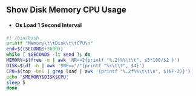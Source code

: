 ## Show Disk Memory CPU Usage
* #### Os Load 1 Second Interval
```sh
#! /bin/bash
printf "Memory\t\tDisk\t\tCPU\n"
end=$((SECONDS+3600))
while [ $SECONDS -lt $end ]; do
MEMORY=$(free -m | awk 'NR==2{printf "%.2f%%\t\t", $3*100/$2 }')
DISK=$(df -h | awk '$NF=="/"{printf "%s\t\t", $4}')
CPU=$(top -bn1 | grep load | awk '{printf "%.2f%%\t\t\n", $(NF-2)}')
echo "$MEMORY$DISK$CPU"
sleep 5
done
```
